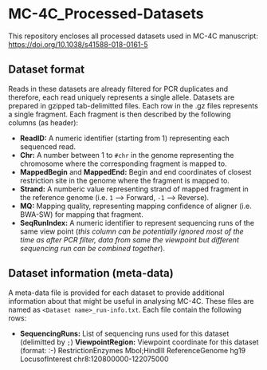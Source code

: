 # MC-4C_Processed-Datasets
This repository encloses all processed datasets used in MC-4C manuscript: https://doi.org/10.1038/s41588-018-0161-5

## Dataset format
Reads in these datasets are already filtered for PCR duplicates and therefore, each read uniquely represents a single allele. Datasets are prepared in gzipped tab-delimitted files. Each row in the .gz files represents a single fragment. 
Each fragment is then described by the following columns (as header):
- **ReadID:** A numeric identifier (starting from 1) representing each sequenced read.
- **Chr:** A number between 1 to `#chr` in the genome representing the chromosome where the corresponding fragment is mapped to.
- **MappedBegin** and **MappedEnd:** Begin and end coordinates of closest restriction site in the genome where the fragment is mapped to.
- **Strand:** A numberic value representing strand of mapped fragment in the reference genome (i.e. `1` --> Forward, `-1` --> Reverse).
- **MQ:** Mapping quality, representing mapping confidence of aligner (i.e. BWA-SW) for mapping that fragment.
- **SeqRunIndex:** A numeric identifier to represent sequencing runs of the same view point 
(*this column can be potentially ignored most of the time as after PCR filter, data from same the viewpoint but different sequencing run can be combined together*).

## Dataset information (meta-data)
A meta-data file is provided for each dataset to provide additional information about that might be useful in analysing MC-4C. 
These files are named as `<Dataset name>_run-info.txt`. Each file contain the following rows:
- **SequencingRuns:** List of sequencing runs used for this dataset (delimitted by `;`)
**ViewpointRegion:** Viewpoint coordinate for this dataset (format:	<chromosome>:<primerBegin>-<primerEnd>)
RestrictionEnzymes	MboI;HindIII
ReferenceGenome	hg19
LocusofInterest	chr8:120800000-122075000
